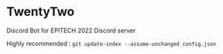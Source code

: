 # TwentyTwo
Discord Bot for EPITECH 2022 Discord server

Highly recommended :
`git update-index --assume-unchanged config.json`

